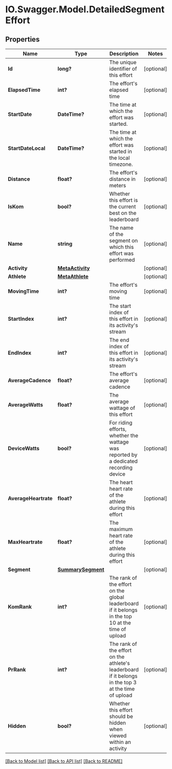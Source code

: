 # IO.Swagger.Model.DetailedSegmentEffort
## Properties

Name | Type | Description | Notes
------------ | ------------- | ------------- | -------------
**Id** | **long?** | The unique identifier of this effort | [optional] 
**ElapsedTime** | **int?** | The effort&#39;s elapsed time | [optional] 
**StartDate** | **DateTime?** | The time at which the effort was started. | [optional] 
**StartDateLocal** | **DateTime?** | The time at which the effort was started in the local timezone. | [optional] 
**Distance** | **float?** | The effort&#39;s distance in meters | [optional] 
**IsKom** | **bool?** | Whether this effort is the current best on the leaderboard | [optional] 
**Name** | **string** | The name of the segment on which this effort was performed | [optional] 
**Activity** | [**MetaActivity**](MetaActivity.md) |  | [optional] 
**Athlete** | [**MetaAthlete**](MetaAthlete.md) |  | [optional] 
**MovingTime** | **int?** | The effort&#39;s moving time | [optional] 
**StartIndex** | **int?** | The start index of this effort in its activity&#39;s stream | [optional] 
**EndIndex** | **int?** | The end index of this effort in its activity&#39;s stream | [optional] 
**AverageCadence** | **float?** | The effort&#39;s average cadence | [optional] 
**AverageWatts** | **float?** | The average wattage of this effort | [optional] 
**DeviceWatts** | **bool?** | For riding efforts, whether the wattage was reported by a dedicated recording device | [optional] 
**AverageHeartrate** | **float?** | The heart heart rate of the athlete during this effort | [optional] 
**MaxHeartrate** | **float?** | The maximum heart rate of the athlete during this effort | [optional] 
**Segment** | [**SummarySegment**](SummarySegment.md) |  | [optional] 
**KomRank** | **int?** | The rank of the effort on the global leaderboard if it belongs in the top 10 at the time of upload | [optional] 
**PrRank** | **int?** | The rank of the effort on the athlete&#39;s leaderboard if it belongs in the top 3 at the time of upload | [optional] 
**Hidden** | **bool?** | Whether this effort should be hidden when viewed within an activity | [optional] 

[[Back to Model list]](../README.md#documentation-for-models) [[Back to API list]](../README.md#documentation-for-api-endpoints) [[Back to README]](../README.md)

